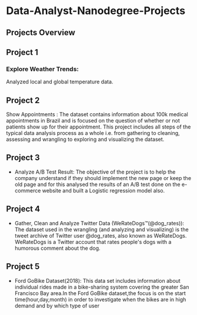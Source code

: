 # Data-Analyst-Nanodegree-Projects
## Projects Overview

## Project 1 
### Explore Weather Trends: 
Analyzed local and global temperature data. 


## Project 2 
Show Appointments : 
The dataset contains information about 100k
medical appointments in Brazil and is focused on the question of whether
or not patients show up for their appointment. This project includes all
steps of the typical data analysis process as a whole i.e. from gathering to
cleaning, assessing and wrangling to exploring and visualizing the
dataset.


## Project 3 
* Analyze A/B Test Result:
The objective of the project is to help the
company understand if they should implement the new page or keep the
old page and for this analysed the results of an A/B test done on the
e-commerce website and built a Logistic regression model also.


## Project 4
* Gather, Clean and Analyze Twitter Data (WeRateDogs™(@dog_rates)):
The dataset used in the wrangling (and analyzing and
visualizing) is the tweet archive of Twitter user @dog_rates, also known
as WeRateDogs. WeRateDogs is a Twitter account that rates people's dogs
with a humorous comment about the dog.


## Project 5 
* Ford GoBike Dataset(2018):
This data set includes information about
individual rides made in a bike-sharing system covering the greater San
Francisco Bay area.In the Ford GoBike dataset,the focus is on the start
time(hour,day,month) in order to investigate when the bikes are in high
demand and by which type of user
